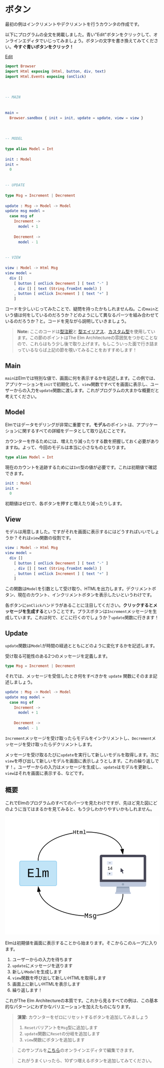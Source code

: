 <!--
# Buttons
-->
# ボタン

<!--
Our first example is a counter that can be incremented or decremented.
-->
最初の例はインクリメントやデクリメントを行うカウンタの作成です。

<!--
I included the full program below. Click the blue "Edit" button to mess with it in the online editor. Try changing text on one of the buttons. **Click the blue button now!**
-->
以下にプログラムの全文を掲載しました。青い"Edit"ボタンをクリックして、オンラインエディタでいじってみましょう。ボタンの文字を書き換えてみてください。**今すぐ青いボタンをクリック！**

<div class="edit-link"><a href="https://elm-lang.org/examples/buttons">Edit</a></div>

```elm
import Browser
import Html exposing (Html, button, div, text)
import Html.Events exposing (onClick)



-- MAIN


main =
  Browser.sandbox { init = init, update = update, view = view }



-- MODEL

type alias Model = Int

init : Model
init =
  0


-- UPDATE

type Msg = Increment | Decrement

update : Msg -> Model -> Model
update msg model =
  case msg of
    Increment ->
      model + 1

    Decrement ->
      model - 1


-- VIEW

view : Model -> Html Msg
view model =
  div []
    [ button [ onClick Decrement ] [ text "-" ]
    , div [] [ text (String.fromInt model) ]
    , button [ onClick Increment ] [ text "+" ]
    ]
```

<!--
Now that you have poked around the code a little bit, you may have some questions. What is the `main` value doing? How do the different parts fit together? Let's go through the code and talk about it.
-->
コードを少しいじってみたことで、疑問を持ったかもしれませんね。この`main`という値は何をしているのだろうか？どのようにして異なるパーツを組み合わせているのだろうか？と。コードを見ながら説明していきましょう。

<!--
> **Note:** The code here uses [type annotations](/types/reading_types.html), [type aliases](/types/type_aliases.html), and [custom types](/types/custom_types.html). The point of this section is to get a feeling for The Elm Architecture though, so we will not cover them until a bit later. I encourage you to peek ahead if you are getting stuck on these aspects!
-->
> **Note:** ここのコードは[型注釈](/types/reading_types.html)と [型エイリアス](/types/type_aliases.html)、[カスタム型](/types/custom_types.html)を使用しています。この節のポイントはThe Elm Architectureの雰囲気をつかむことなので、これらはもう少し後で取り上げます。もしこういった面で行き詰まっているならば上記の節を覗いてみることをおすすめします！

## Main

<!--
The `main` value is special in Elm. It describes what gets shown on screen. In this case, we are going to initialize our application with the `init` value, the `view` function is going to show everything on screen, and user input is going to be fed into the `update` function. Think of this as the high-level description of our program.
-->
`main`はElmでは特別な値で、画面に何を表示するかを記述します。この例では、アプリケーションを`init`で初期化して、`view`関数ですべてを画面に表示し、ユーザーからの入力を`update`関数に渡します。これがプログラムの大まかな概要だと考えてください。


## Model

<!--
Data modeling is extremely important in Elm. The point of the **model** is to capture all the details about your application as data.
-->
Elmではデータモデリングが非常に重要です。**モデル**のポイントは、アプリケーションに関するすべての詳細をデータとして取り込むことです。

<!--
To make a counter, we need to keep track of a number that is going up and down. That means our model is really small this time:
-->
カウンターを作るためには、増えたり減ったりする数を把握しておく必要がありますね。よって、今回のモデルは本当に小さなものとなります。

```elm
type alias Model = Int
```

<!--
We just need an `Int` value to track the current count. We can see that in our initial value:
-->
現在のカウントを追跡するためには`Int`型の値が必要です。これは初期値で確認できます。

```elm
init : Model
init =
  0
```

<!--
The initial value is zero, and it will go up and down as people press different buttons.
-->
初期値はゼロで、各ボタンを押すと増えたり減ったりします。


## View

<!--
We have a model, but how do we show it on screen? That is the role of the `view` function:
-->
モデルは用意しました。ですがそれを画面に表示するにはどうすればいいでしょうか？それは`view`関数の役割です。

```elm
view : Model -> Html Msg
view model =
  div []
    [ button [ onClick Decrement ] [ text "-" ]
    , div [] [ text (String.fromInt model) ]
    , button [ onClick Increment ] [ text "+" ]
    ]
```

<!--
This function takes in the `Model` as an argument. It outputs HTML. So we are saying that we want to show a decrement button, the current count, and an increment button.
-->
この関数は`Model`を引数として受け取り、HTMLを出力します。デクリメントボタン、現在のカウント、インクリメントボタンを表示したいというわけです。

<!--
Notice that we have an `onClick` handler for each button. These are saying: **when someone clicks, generate a message**. So the plus button is generating an `Increment` message. What is that and where does it go? To the `update` function!
-->
各ボタンに`onClick`ハンドラがあることに注目してください。**クリックするとメッセージを生成する**ということです。プラスボタンは`Increment`メッセージを生成しています。これは何で、どこに行くのでしょうか？`update`関数に行きます！


## Update

<!--
The `update` function describes how our `Model` will change over time.
-->
`update`関数は`Model`が時間の経過とともにどのように変化するかを記述します。

<!--
We define two messages that it might receive:
-->
受け取る可能性のある2つのメッセージを定義します。

```elm
type Msg = Increment | Decrement
```

<!--
From there, the `update` function just describes what to do when you receive one of these messages.
-->
それでは、メッセージを受信したとき何をすべきかを `update` 関数にそのまま記述しましょう。

```elm
update : Msg -> Model -> Model
update msg model =
  case msg of
    Increment ->
      model + 1

    Decrement ->
      model - 1
```

<!--
If you get an `Increment` message, you increment the model. If you get a `Decrement` message, you decrement the model.
-->
`Increment`メッセージを受け取ったらモデルをインクリメントし、`Decrement`メッセージを受け取ったらデクリメントします。

<!--
So whenever we get a message, we run it through `update` to get a new model. We then call `view` to figure out how to show the new model on screen. Then repeat! User input generates a message, `update` the model, `view` it on screen. Etc.
-->
メッセージを受け取るたびに`update`を実行して新しいモデルを取得します。次に`view`を呼び出して新しいモデルを画面に表示しようとします。これの繰り返しです！。ユーザーからの入力はメッセージを生成し、`update`はモデルを更新し、`view`はそれを画面に表示する、などです。


<!--
## Overview
-->
## 概要

<!--
Now that you have seen all the parts of an Elm program, it may be a bit easier to see how they fit into the diagram we saw earlier:
-->
これでElmのプログラムのすべてのパーツを見たわけですが、先ほど見た図にどのように当てはまるかを見てみると、もう少しわかりやすいかもしれません。

<!--
![Diagram of The Elm Architecture](buttons.svg)
-->
![The Elm Architectureの図](buttons.svg)

<!--
Elm starts by rendering the initial value on screen. From there you enter into this loop:
-->
Elmは初期値を画面に表示することから始まります。そこからこのループに入ります。

<!--
1. Wait for user input.
2. Send a message to `update`
3. Produce a new `Model`
4. Call `view` to get new HTML
5. Show the new HTML on screen
6. Repeat!
-->
1. ユーザーからの入力を待ちます
2. `update`にメッセージを送ります
3. 新しい`Model`を生成します
4. `view`関数を呼び出して新しいHTMLを取得します
5. 画面上に新しいHTMLを表示します
6. 繰り返します！

<!--
This is the essence of The Elm Architecture. Every example we see from now on will be a slight variation on this basic pattern.
-->
これがThe Elm Architectureの本質です。これから見るすべての例は、この基本的なパターンにわずかなバリエーションを加えたものになります。

<!--
> **Exercise:** Add a button to reset the counter to zero:
>
> 1. Add a `Reset` variant to the `Msg` type
> 2. Add a `Reset` branch in the `update` function
> 3. Add a button in the `view` function.
-->
> **演習:** カウンターをゼロにリセットするボタンを追加してみましょう
>
> 1. `Reset`バリアントを`Msg`型に追加します
> 2. `update`関数に`Reset`の分岐を追加します
> 3. `view`関数にボタンを追加します
>
<!--
> You can edit the example in the online editor [here](https://elm-lang.org/examples/buttons).
-->
> このサンプルを[こちら](https://elm-lang.org/examples/buttons)のオンラインエディタで編集できます。
>
<!--
> If that goes well, try adding another button to increment by steps of 10.
-->
> これがうまくいったら、10ずつ増えるボタンを追加してみてください。
